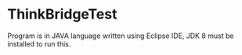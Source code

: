 # ThinkBridgeTest

Program is in JAVA language written using Eclipse IDE, 
JDK 8 must be installed to run this.
